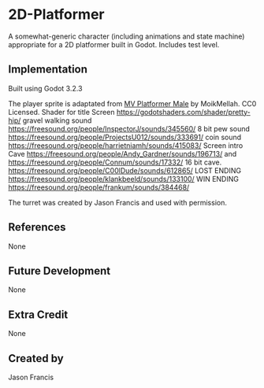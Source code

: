 # 2D-Platformer

A somewhat-generic character (including animations and state machine) appropriate for a 2D platformer built in Godot. Includes test level.

## Implementation
Built using Godot 3.2.3

The player sprite is adaptated from [MV Platformer Male](https://opengameart.org/content/mv-platformer-male-32x64) by MoikMellah. CC0 Licensed.
Shader for title Screen https://godotshaders.com/shader/pretty-hip/
gravel walking sound https://freesound.org/people/InspectorJ/sounds/345560/
8 bit pew sound https://freesound.org/people/ProjectsU012/sounds/333691/
coin sound https://freesound.org/people/harrietniamh/sounds/415083/
Screen intro Cave https://freesound.org/people/Andy_Gardner/sounds/196713/
                  and https://freesound.org/people/Connum/sounds/17332/
16 bit cave. https://freesound.org/people/C00lDude/sounds/612865/
LOST ENDING https://freesound.org/people/klankbeeld/sounds/133100/
WIN ENDING https://freesound.org/people/frankum/sounds/384468/

The turret was created by Jason Francis and used with permission.

## References
None

## Future Development
None

## Extra Credit
None

## Created by 
Jason Francis
